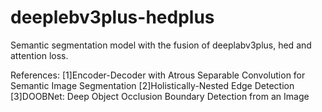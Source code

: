 # deeplebv3plus-hedplus
Semantic segmentation model with the fusion of deeplabv3plus, hed and attention loss.

References:
[1]Encoder-Decoder with Atrous Separable Convolution for Semantic Image Segmentation
[2]Holistically-Nested Edge Detection
[3]DOOBNet: Deep Object Occlusion Boundary Detection from an Image
